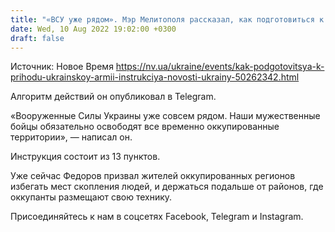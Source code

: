 ```yaml
---
title: "«ВСУ уже рядом». Мэр Мелитополя рассказал, как подготовиться к приходу украинской армии"
date: Wed, 10 Aug 2022 19:02:00 +0300
draft: false
---
```

Источник: Новое Время https://nv.ua/ukraine/events/kak-podgotovitsya-k-prihodu-ukrainskoy-armii-instrukciya-novosti-ukrainy-50262342.html


Алгоритм действий он опубликовал в Telegram.

«Вооруженные Силы Украины уже совсем рядом. Наши мужественные бойцы обязательно освободят все временно оккупированные территории», — написал он.

Инструкция состоит из 13 пунктов. 

Уже сейчас Федоров призвал жителей оккупированных регионов избегать мест скопления людей, и держаться подальше от районов, где оккупанты размещают свою технику.

Присоединяйтесь к нам в соцсетях Facebook, Telegram и Instagram.
